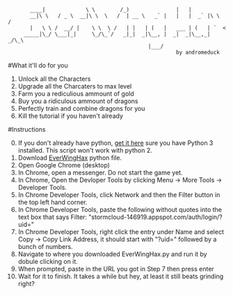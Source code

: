 ```


       ____|             \ \        /_)               |   |
       __|\ \   / _ \  __|\ \  \   /  | __ \   _` |   |   |  _` |\ \  /
       |   \ \ /  __/ |    \ \  \ /   | |   | (   |   ___ | (   | `  <
     _____|\_/ \___|_|     \_/\_`/   _|_|  _|\__, |  _|  _|\__,_| _/\_\
                                             |___/
                                                      by andromeduck
```

#What it'll do for you
1. Unlock all the Characters
2. Upgrade all the Charcaters to max level
3. Farm you a rediculious ammount of gold
3. Buy you a ridiculous ammount of dragons
4. Perfectly train and combine dragons for you
5. Kill the tutorial if you haven't already


#Instructions

0. If you don't already have python, [get it here](https://www.python.org/downloads/) sure you have Python 3 installed. This script won't work with python 2.
1. Download [EverWingHax](https://raw.githubusercontent.com/isometric/EverWingHax/master/EverWingHax.py) python file.
2.  Open Google Chrome (desktop)
3.  In Chrome, open a messenger. Do not start the game yet.
4.  In Chrome, Open the Devloper Tools by clicking Menu -> More Tools -> Developer Tools.
5.  In Chrome Developer Tools, click Network and then the Filter button in the top left hand corner.
6.  In Chrome Developer Tools, paste the following without quotes into the text box that says Filter:
    \"stormcloud-146919.appspot.com/auth/login/?uid=\"
7.  In Chrome Developer Tools, right click the entry under Name and select Copy -> Copy Link Address, it should start with \"?uid=\" followed by a bunch of numbers.
8.  Navigate to where you downloaded EverWingHax.py and run it by dobule clicking on it.
9.  When prompted, paste in the URL you got in Step 7 then press enter
10. Wait for it to finish. It takes a while but hey, at least it still beats grinding right?
